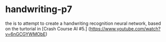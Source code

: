 # handwriting-p7
the is to attempt to create a handwriting recognition neural network, based on the turtorial in [Crash Course AI #5.]
(https://www.youtube.com/watch?v=6nGCGYWMObE)